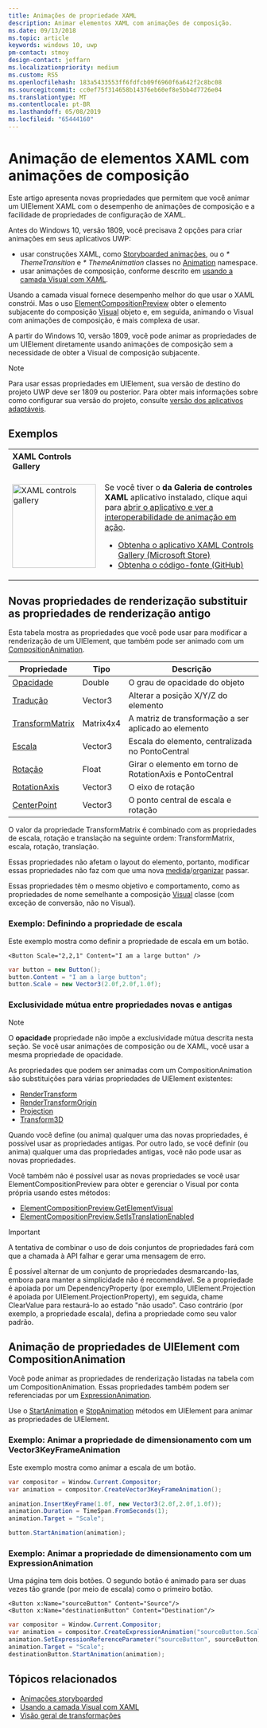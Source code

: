 ```yaml
---
title: Animações de propriedade XAML
description: Animar elementos XAML com animações de composição.
ms.date: 09/13/2018
ms.topic: article
keywords: windows 10, uwp
pm-contact: stmoy
design-contact: jeffarn
ms.localizationpriority: medium
ms.custom: RS5
ms.openlocfilehash: 183a5433553ff6fdfcb09f6960f6a642f2c8bc08
ms.sourcegitcommit: cc0ef75f314658b14376eb60ef8e5bb4d7726e04
ms.translationtype: MT
ms.contentlocale: pt-BR
ms.lasthandoff: 05/08/2019
ms.locfileid: "65444160"
---
```

# <a name="animating-xaml-elements-with-composition-animations"></a>Animação de elementos XAML com animações de composição

Este artigo apresenta novas propriedades que permitem que você animar um UIElement XAML com o desempenho de animações de composição e a facilidade de propriedades de configuração de XAML.

Antes do Windows 10, versão 1809, você precisava 2 opções para criar animações em seus aplicativos UWP:

- usar construções XAML, como [Storyboarded animações](storyboarded-animations.md), ou o _* ThemeTransition_ e _* ThemeAnimation_ classes no [ Animation](/uwp/api/windows.ui.xaml.media.animation) namespace.
- usar animações de composição, conforme descrito em [usando a camada Visual com XAML](../../composition/using-the-visual-layer-with-xaml.md).

Usando a camada visual fornece desempenho melhor do que usar o XAML constrói. Mas o uso [ElementCompositionPreview](/uwp/api/Windows.UI.Xaml.Hosting.ElementCompositionPreview) obter o elemento subjacente do composição [Visual](/uwp/api/windows.ui.composition.visual) objeto e, em seguida, animando o Visual com animações de composição, é mais complexa de usar.

A partir do Windows 10, versão 1809, você pode animar as propriedades de um UIElement diretamente usando animações de composição sem a necessidade de obter a Visual de composição subjacente.

> [!NOTE]
> Para usar essas propriedades em UIElement, sua versão de destino do projeto UWP deve ser 1809 ou posterior. Para obter mais informações sobre como configurar sua versão do projeto, consulte [versão dos aplicativos adaptáveis](../../debug-test-perf/version-adaptive-apps.md).

## <a name="examples"></a>Exemplos

<table>
<th align="left">XAML Controls Gallery<th>
<tr>
<td><img src="images/xaml-controls-gallery-app-icon.png" alt="XAML controls gallery" width="168"></img></td>
<td>
    <p>Se você tiver o <strong style="font-weight: semi-bold">da Galeria de controles XAML</strong> aplicativo instalado, clique aqui para <a href="xamlcontrolsgallery:/item/XamlCompInterop">abrir o aplicativo e ver a interoperabilidade de animação em ação</a>.</p>
    <ul>
    <li><a href="https://www.microsoft.com/store/productId/9MSVH128X2ZT">Obtenha o aplicativo XAML Controls Gallery (Microsoft Store)</a></li>
    <li><a href="https://github.com/Microsoft/Xaml-Controls-Gallery">Obtenha o código-fonte (GitHub)</a></li>
    </ul>
</td>
</tr>
</table>

## <a name="new-rendering-properties-replace-old-rendering-properties"></a>Novas propriedades de renderização substituir as propriedades de renderização antigo

Esta tabela mostra as propriedades que você pode usar para modificar a renderização de um UIElement, que também pode ser animado com um [CompositionAnimation](/uwp/api/windows.ui.composition.compositionanimation).

| Propriedade | Tipo | Descrição |
| -- | -- | -- |
| [Opacidade](/uwp/api/windows.ui.xaml.uielement.opacity) | Double | O grau de opacidade do objeto |
| [Tradução](/uwp/api/windows.ui.xaml.uielement.translation) | Vector3 | Alterar a posição X/Y/Z do elemento |
| [TransformMatrix](/uwp/api/windows.ui.xaml.uielement.transformmatrix) | Matrix4x4 | A matriz de transformação a ser aplicado ao elemento |
| [Escala](/uwp/api/windows.ui.xaml.uielement.scale) | Vector3 | Escala do elemento, centralizada no PontoCentral |
| [Rotação](/uwp/api/windows.ui.xaml.uielement.rotation) | Float | Girar o elemento em torno de RotationAxis e PontoCentral |
| [RotationAxis](/uwp/api/windows.ui.xaml.uielement.rotationaxis) | Vector3 | O eixo de rotação |
| [CenterPoint](/uwp/api/windows.ui.xaml.uielement.centerpoint) | Vector3 | O ponto central de escala e rotação |

O valor da propriedade TransformMatrix é combinado com as propriedades de escala, rotação e translação na seguinte ordem:  TransformMatrix, escala, rotação, translação.

Essas propriedades não afetam o layout do elemento, portanto, modificar essas propriedades não faz com que uma nova [medida](/uwp/api/windows.ui.xaml.uielement.measure)/[organizar](/uwp/api/windows.ui.xaml.uielement.arrange) passar.

Essas propriedades têm o mesmo objetivo e comportamento, como as propriedades de nome semelhante a composição [Visual](/uwp/api/windows.ui.composition.visual) classe (com exceção de conversão, não no Visual).

### <a name="example-setting-the-scale-property"></a>Exemplo: Definindo a propriedade de escala

Este exemplo mostra como definir a propriedade de escala em um botão.

```xaml
<Button Scale="2,2,1" Content="I am a large button" />
```

```csharp
var button = new Button();
button.Content = "I am a large button";
button.Scale = new Vector3(2.0f,2.0f,1.0f);
```

### <a name="mutual-exclusivity-between-new-and-old-properties"></a>Exclusividade mútua entre propriedades novas e antigas

> [!NOTE]
> O **opacidade** propriedade não impõe a exclusividade mútua descrita nesta seção. Se você usar animações de composição ou de XAML, você usar a mesma propriedade de opacidade.

As propriedades que podem ser animadas com um CompositionAnimation são substituições para várias propriedades de UIElement existentes:

- [RenderTransform](/uwp/api/windows.ui.xaml.uielement.rendertransform)
- [RenderTransformOrigin](/uwp/api/windows.ui.xaml.uielement.rendertransformorigin)
- [Projection](/uwp/api/windows.ui.xaml.uielement.projection)
- [Transform3D](/uwp/api/windows.ui.xaml.uielement.transform3d)

Quando você define (ou anima) qualquer uma das novas propriedades, é possível usar as propriedades antigas. Por outro lado, se você definir (ou anima) qualquer uma das propriedades antigas, você não pode usar as novas propriedades.

Você também não é possível usar as novas propriedades se você usar ElementCompositionPreview para obter e gerenciar o Visual por conta própria usando estes métodos:

- [ElementCompositionPreview.GetElementVisual](/uwp/api/windows.ui.xaml.hosting.elementcompositionpreview.getelementvisual)
- [ElementCompositionPreview.SetIsTranslationEnabled](/uwp/api/windows.ui.xaml.hosting.elementcompositionpreview.setistranslationenabled)

> [!IMPORTANT]
> A tentativa de combinar o uso de dois conjuntos de propriedades fará com que a chamada à API falhar e gerar uma mensagem de erro.

É possível alternar de um conjunto de propriedades desmarcando-las, embora para manter a simplicidade não é recomendável. Se a propriedade é apoiada por um DependencyProperty (por exemplo, UIElement.Projection é apoiada por UIElement.ProjectionProperty), em seguida, chame ClearValue para restaurá-lo ao estado "não usado". Caso contrário (por exemplo, a propriedade escala), defina a propriedade como seu valor padrão.

## <a name="animating-uielement-properties-with-compositionanimation"></a>Animação de propriedades de UIElement com CompositionAnimation

Você pode animar as propriedades de renderização listadas na tabela com um CompositionAnimation. Essas propriedades também podem ser referenciadas por um [ExpressionAnimation](/uwp/api/windows.ui.composition.expressionanimation).

Use o [StartAnimation](/uwp/api/windows.ui.xaml.uielement.startanimation) e [StopAnimation](/uwp/api/windows.ui.xaml.uielement.stopanimation) métodos em UIElement para animar as propriedades de UIElement.

### <a name="example-animating-the-scale-property-with-a-vector3keyframeanimation"></a>Exemplo: Animar a propriedade de dimensionamento com um Vector3KeyFrameAnimation

Este exemplo mostra como animar a escala de um botão.

```csharp
var compositor = Window.Current.Compositor;
var animation = compositor.CreateVector3KeyFrameAnimation();

animation.InsertKeyFrame(1.0f, new Vector3(2.0f,2.0f,1.0f));
animation.Duration = TimeSpan.FromSeconds(1);
animation.Target = "Scale";

button.StartAnimation(animation);
```

### <a name="example-animating-the-scale-property-with-an-expressionanimation"></a>Exemplo: Animar a propriedade de dimensionamento com um ExpressionAnimation

Uma página tem dois botões. O segundo botão é animado para ser duas vezes tão grande (por meio de escala) como o primeiro botão.

```xaml
<Button x:Name="sourceButton" Content="Source"/>
<Button x:Name="destinationButton" Content="Destination"/>
```

```csharp
var compositor = Window.Current.Compositor;
var animation = compositor.CreateExpressionAnimation("sourceButton.Scale*2");
animation.SetExpressionReferenceParameter("sourceButton", sourceButton);
animation.Target = "Scale";
destinationButton.StartAnimation(animation);
```

## <a name="related-topics"></a>Tópicos relacionados

- [Animações storyboarded](storyboarded-animations.md)
- [Usando a camada Visual com XAML](../../composition/using-the-visual-layer-with-xaml.md)
- [Visão geral de transformações](../layout/transforms.md)
